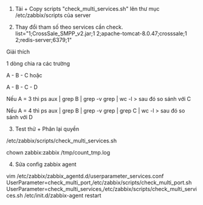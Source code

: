 1. Tải + Copy scripts "check_multi_services.sh" lên thư mục /etc/zabbix/scripts của server

2. Thay đổi tham số theo services cần check.
list="1;CrossSale_SMPP_v2.jar;1
2;apache-tomcat-8.0.47;crosssale;1
2;redis-server;6379;1" 

Giải thích

1 dòng chia ra các trường

A - B - C hoặc

A - B - C - D

Nếu A = 3 thì ps aux | grep B | grep -v grep | wc -l > sau đó so sánh với C

Nếu A = 4 thì ps aux | grep B | grep -v grep | grep C | wc -l > sau đó so sánh với D

3. Test thử + Phân lại quyền

/etc/zabbix/scripts/check_multi_services.sh

chown zabbix:zabbix /tmp/count_tmp.log

4. Sửa config zabbix agent

vim /etc/zabbix/zabbix_agentd.d/userparameter_services.conf
UserParameter=check_multi_port,/etc/zabbix/scripts/check_multi_port.sh
UserParameter=check_multi_services,/etc/zabbix/scripts/check_multi_services.sh
/etc/init.d/zabbix-agent restart
